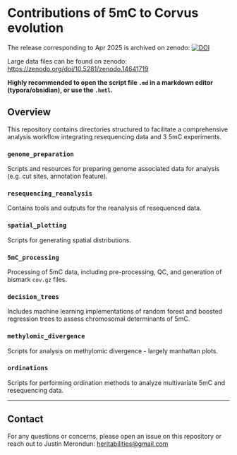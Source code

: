 # Contributions of 5mC to Corvus evolution

The release corresponding to Apr 2025 is archived on zenodo: [![DOI](https://zenodo.org/badge/DOI/10.5281/zenodo.14641851.svg)](https://doi.org/10.5281/zenodo.14641851)

Large data files can be found on zenodo: https://zenodo.org/doi/10.5281/zenodo.14641719

**Highly recommended to open the script file `.md` in a markdown editor (typora/obsidian), or use the `.hmtl`.**
 
## Overview
This repository contains directories structured to facilitate a comprehensive analysis workflow integrating resequencing data and 3 5mC experiments.

### `genome_preparation`
Scripts and resources for preparing genome associated data for analysis (e.g. cut sites, annotation feature).

### `resequencing_reanalysis`
Contains tools and outputs for the reanalysis of resequenced data.

### `spatial_plotting`
Scripts for generating spatial distributions.

### `5mC_processing`
Processing of 5mC data, including pre-processing, QC, and generation of bismark `cov.gz` files.

### `decision_trees`
Includes machine learning implementations of random forest and boosted regression trees to assess chromosomal determinants of 5mC. 

### `methylomic_divergence`
Scripts for analysis on methylomic divergence - largely manhattan plots. 

### `ordinations`
Scripts for performing ordination methods to analyze multivariate 5mC and resequencing data. 

---

## Contact

For any questions or concerns, please open an issue on this repository or reach out to Justin Merondun: heritabilities@gmail.com

